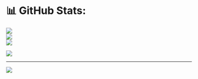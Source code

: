 
# 📊 GitHub Stats:
![](https://github-readme-stats.vercel.app/api?username=Marshallfx&theme=dark&hide_border=false&include_all_commits=true&count_private=true)<br/>
![](https://github-readme-streak-stats.herokuapp.com/?user=Marshallfx&theme=dark&hide_border=false)<br/>
![](https://github-readme-stats.vercel.app/api/top-langs/?username=Marshallfx&theme=dark&hide_border=false&include_all_commits=true&count_private=true&layout=compact)

![](https://quotes-github-readme.vercel.app/api?type=horizontal&theme=radical)

---
[![](https://visitcount.itsvg.in/api?id=Marshallfx&icon=0&color=0)](https://visitcount.itsvg.in)
